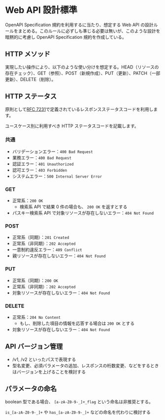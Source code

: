 # Web API 設計標準

OpenAPI Specification 規約を利用するに当たり、想定する Web API の設計ルールをまとめる。このルールに必ずしも準じる必要は無いが、このような設計を暗黙的に考慮し OpenAPI Specification 規約を作成している。

## HTTP メソッド

実現したい操作により、以下のような使い分けを想定する。HEAD（リソースの存在チェック）、GET（参照）、POST（新規作成）、PUT（更新）、PATCH（一部更新）、DELETE（削除）。

## HTTP ステータス

原則として[RFC 7231](https://tools.ietf.org/html/rfc7231#section-6)で定義されているレスポンスステータスコードを利用します。

ユースケース別に利用すべき HTTP ステータスコードを記載します。

### 共通

- バリデーションエラー：`400 Bad Request`
- 業務エラー：`400 Bad Request`
- 認証エラー：`401 Unauthorized`
- 認可エラー：`403 Forbidden`
- システムエラー：`500 Internal Server Error`

### GET

- 正常系：`200 OK`
  - 検索系 API で結果 0 件の場合も、 `200 OK` を返すとする
- パスキー検索系 API で対象リソースが存在しないエラー：`404 Not Found`

### POST

- 正常系（同期）：`201 Created`
- 正常系（非同期）：`202 Accepted`
- 一意制約違反エラー：`409 Conflict`
- 親リソースが存在しないエラー：`404 Not Found`

### PUT

- 正常系（同期）：`200 OK`
- 正常系（非同期）：`202 Accepted`
- 対象リソースが存在しないエラー：`404 Not Found`

### DELETE

- 正常系：`204 No Content`
  - もし、削除した項目の情報を応答する場合は `200 OK` とする
- 対象リソースが存在しないエラー：`404 Not Found`

## API バージョン管理

- /v1, /v2 といったパスで表現する
- 型名変更、必須パラメータの追加、レスポンスの桁数変更、などをするときはバージョンを上げることを検討する

## パラメータの命名

boolean 型である場合、 `[a-zA-Z0-9-_]+_flag` という命名は非推奨とする。

`is_[a-zA-Z0-9-_]+` や `has_[a-zA-Z0-9-_]+` などの命名を代わりに検討する
